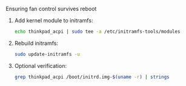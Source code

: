 Ensuring fan control survives reboot

1. Add kernel module to initramfs:

    ```bash
    echo thinkpad_acpi | sudo tee -a /etc/initramfs-tools/modules
    ```

2. Rebuild initramfs:

    ```bash
    sudo update-initramfs -u
    ```

3. Optional verification:

    ```bash
    grep thinkpad_acpi /boot/initrd.img-$(uname -r) | strings
    ```
